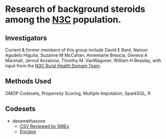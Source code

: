 Research of background steroids among the [N3C](https://ncats.nih.gov/n3c) population.
========================

Investigators
-------------------

Current & former members of this group include
David E Bard, Nelson Agudelo Higuita, Suzanne M McCahan, Annemarie Brescia, Geneva A Marshall, Jerrod Anzalone, Timothy M. VanWagoner, William H Beasley, with input from the [N3C Rural Health Domain Team](https://covid.cd2h.org/rural-health).

Methods Used
-------------------

OMOP Codesets, Propensity Scoring, Multiple Imputation, SparkSQL, R

Codesets
-------------------

* dexamethasone
  * [CSV Reviewed by SMEs](https://github.com/National-COVID-Cohort-Collaborative/CS-Rural-Health/blob/main/steroid-background/concept-sets/input/reviewed/dexamethasone.csv)
  * [Enclave](https://unite.nih.gov/workspace/hubble/objects/ri.phonograph2-objects.main.object.c70c3e88-75c6-4b37-8e83-50aecd80fba4,ri.phonograph2-objects.main.object.35500a7e-6347-402a-9f68-1b45b4773989)
